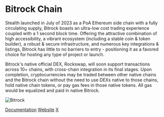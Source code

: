 
# Bitrock Chain

Stealth launched in July of 2023 as a PoA Ethereum side chain with a fully circulating supply, Bitrock boasts an ultra-low cost trading experience coupled with a 1 second block time. Offering the attractive combination of high accessibility, a vibrant ecosystem (including a stable coin & token builder), a robust & secure infrastructure, and numerous key integrations & listings, Bitrock has little to no barriers to entry - positioning it as a favored choice for hosting any type of project or launch.

Bitrock's native official DEX, Rockswap, will soon support transactions across 10+ chains, with cross-chain integration in its final stages. Upon completion, cryptocurrencies may be traded between other native chains and the Bitrock chain without the need to use DEXs native to those chains, hold native chain tokens, or pay gas fees in those native tokens. All gas would be equalized and paid in native Bitrock.

![Bitrock](https://i.ibb.co/G338pWq/frame-png-2-1.png)

[Documentation](https://docs.bit-rock.io)
[Website](https://bit-rock.io)
[X](https://twitter.com/bitrockchain)



